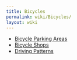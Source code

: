 ```yaml
---
title: Bicycles
permalink: wiki/Bicycles/
layout: wiki
---
```


-   [Bicycle Parking Areas](/wiki/Bicycle_Parking_Areas "wikilink")
-   [Bicycle Shops](/wiki/Bicycle_Shops "wikilink")
-   [Driving Patterns](/wiki/Driving_Patterns "wikilink")

